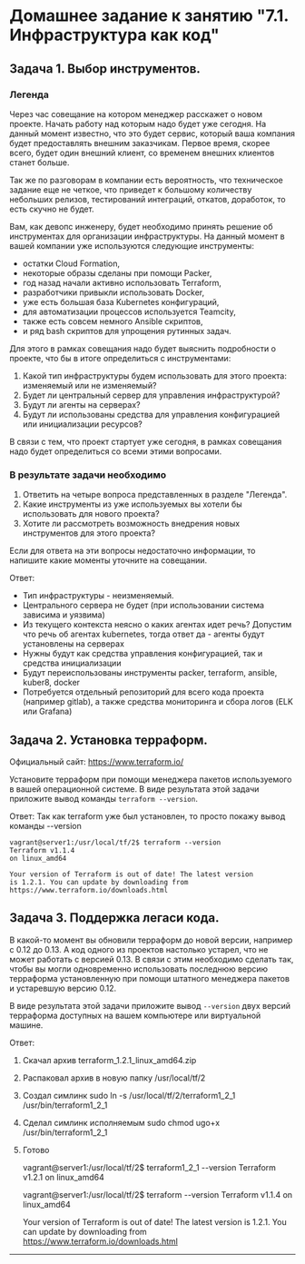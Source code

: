 # Домашнее задание к занятию "7.1. Инфраструктура как код"

## Задача 1. Выбор инструментов. 
 
### Легенда
 
Через час совещание на котором менеджер расскажет о новом проекте. Начать работу над которым надо 
будет уже сегодня. 
На данный момент известно, что это будет сервис, который ваша компания будет предоставлять внешним заказчикам.
Первое время, скорее всего, будет один внешний клиент, со временем внешних клиентов станет больше.

Так же по разговорам в компании есть вероятность, что техническое задание еще не четкое, что приведет к большому
количеству небольших релизов, тестирований интеграций, откатов, доработок, то есть скучно не будет.  
   
Вам, как девопс инженеру, будет необходимо принять решение об инструментах для организации инфраструктуры.
На данный момент в вашей компании уже используются следующие инструменты: 
- остатки Сloud Formation, 
- некоторые образы сделаны при помощи Packer,
- год назад начали активно использовать Terraform, 
- разработчики привыкли использовать Docker, 
- уже есть большая база Kubernetes конфигураций, 
- для автоматизации процессов используется Teamcity, 
- также есть совсем немного Ansible скриптов, 
- и ряд bash скриптов для упрощения рутинных задач.  

Для этого в рамках совещания надо будет выяснить подробности о проекте, что бы в итоге определиться с инструментами:

1. Какой тип инфраструктуры будем использовать для этого проекта: изменяемый или не изменяемый?
1. Будет ли центральный сервер для управления инфраструктурой?
1. Будут ли агенты на серверах?
1. Будут ли использованы средства для управления конфигурацией или инициализации ресурсов? 
 
В связи с тем, что проект стартует уже сегодня, в рамках совещания надо будет определиться со всеми этими вопросами.

### В результате задачи необходимо

1. Ответить на четыре вопроса представленных в разделе "Легенда". 
1. Какие инструменты из уже используемых вы хотели бы использовать для нового проекта? 
1. Хотите ли рассмотреть возможность внедрения новых инструментов для этого проекта? 

Если для ответа на эти вопросы недостаточно информации, то напишите какие моменты уточните на совещании.

Ответ:
- Тип инфраструктуры - неизменяемый. 
- Центрального сервера не будет (при использовании система зависима и уязвима)
- Из текущего контекста неясно о каких агентах идет речь? Допустим что речь об агентах kubernetes, тогда ответ да - агенты будут установлены на серверах
- Нужны будут как средства управления конфигурацией, так и средства инициализации
- Будут переиспользованы инструменты  packer, terraform, ansible, kuber8, docker
- Потребуется отдельный репозиторий для всего кода проекта (например gitlab), а также средства мониторинга и сбора логов (ELK или Grafana)

## Задача 2. Установка терраформ. 

Официальный сайт: https://www.terraform.io/

Установите терраформ при помощи менеджера пакетов используемого в вашей операционной системе.
В виде результата этой задачи приложите вывод команды `terraform --version`.

Ответ:
Так как terraform уже был установлен, то просто покажу вывод команды --version

    vagrant@server1:/usr/local/tf/2$ terraform --version
    Terraform v1.1.4
    on linux_amd64
    
    Your version of Terraform is out of date! The latest version
    is 1.2.1. You can update by downloading from https://www.terraform.io/downloads.html

## Задача 3. Поддержка легаси кода. 

В какой-то момент вы обновили терраформ до новой версии, например с 0.12 до 0.13. 
А код одного из проектов настолько устарел, что не может работать с версией 0.13. 
В связи с этим необходимо сделать так, чтобы вы могли одновременно использовать последнюю версию терраформа установленную при помощи
штатного менеджера пакетов и устаревшую версию 0.12. 

В виде результата этой задачи приложите вывод `--version` двух версий терраформа доступных на вашем компьютере 
или виртуальной машине.

Ответ:

1. Скачал архив terraform_1.2.1_linux_amd64.zip
2. Распаковал архив в новую папку /usr/local/tf/2
3. Создал симлинк sudo ln -s /usr/local/tf/2/terraform1_2_1 /usr/bin/terraform1_2_1
4. Сделал симлинк исполняемым sudo chmod ugo+x /usr/bin/terraform1_2_1
5. Готово
   

    vagrant@server1:/usr/local/tf/2$ terraform1_2_1 --version
    Terraform v1.2.1
    on linux_amd64

    vagrant@server1:/usr/local/tf/2$ terraform --version
    Terraform v1.1.4
    on linux_amd64
    
    Your version of Terraform is out of date! The latest version
    is 1.2.1. You can update by downloading from https://www.terraform.io/downloads.html


---


